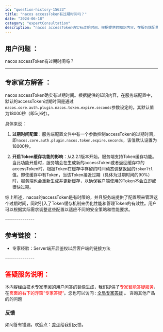 ```yaml
---
id: "question-history-15633"
title: "nacos accessToken有过期时间吗？"
date: "2024-06-18"
category: "expertConsultation"
description: "nacos accessToken确实有过期时间。根据提供的知识内容，在服务端配置中，默认的accessToken过期时间是通过`nacos.core.auth.plugin.nacos.token.expire.seconds`参数设定的，其默认值为18000秒（即5小时）。具体来说：1. **过"
---
```


## 用户问题 ： 
 nacos accessToken有过期时间吗？  

---------------
## 专家官方解答 ：

nacos accessToken确实有过期时间。根据提供的知识内容，在服务端配置中，默认的accessToken过期时间是通过`nacos.core.auth.plugin.nacos.token.expire.seconds`参数设定的，其默认值为18000秒（即5小时）。

具体来说：
1. **过期时间配置**：服务端配置文件中有一个参数控制accessToken的过期时间，即`nacos.core.auth.plugin.nacos.token.expire.seconds`，该值默认设置为18000秒。
   
2. **开启Token缓存功能的影响**：从2.2.1版本开始，服务端支持Token缓存功能。当此功能开启时，服务端会在生成新的accessToken或者返回缓存中的accessToken时，根据Token在缓存中存留的时间动态调整返回的`tokenTtl`值。即使缓存中有Token，当该Token接近过期（具体为过期时间的90%）时，服务端也会重新生成并更新缓存，以确保客户端使用的Token不会立即或很快过期。

综上所述，nacos的accessToken是有时限的，并且服务端提供了配置项来管理这个过期时间，同时引入了Token缓存机制来优化性能和管理Token的有效性。用户可以根据实际需求调整这些配置以适应不同的安全策略和性能要求。


<font color="#949494">---------------</font> 


## 参考链接 ：

* 专家经验：Server端开启鉴权以后客户端的链接方法 


 <font color="#949494">---------------</font> 
 


## <font color="#FF0000">答疑服务说明：</font> 

本内容经由技术专家审阅的用户问答的镜像生成，我们提供了<font color="#FF0000">专家智能答疑服务</font>，在<font color="#FF0000">页面的右下的浮窗”专家答疑“</font>。您也可以访问 : [全局专家答疑](https://answer.opensource.alibaba.com/docs/intro) 。 咨询其他产品的的问题

### 反馈
如问答有错漏，欢迎点：[差评](https://ai.nacos.io/user/feedbackByEnhancerGradePOJOID?enhancerGradePOJOId=15685)给我们反馈。
